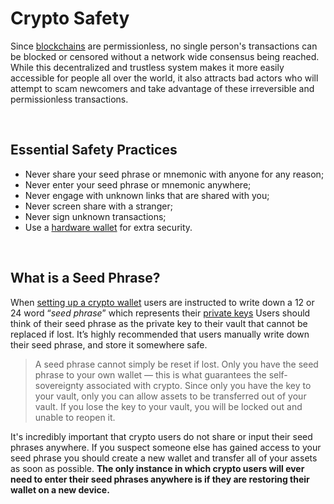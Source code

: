 # Crypto Safety

Since [blockchains](/learn-the-basics/blockchain-basics/what-is-blockchain) are permissionless, no single person's transactions can be blocked or censored without a network wide consensus being reached. While this decentralized and trustless system makes it more easily accessible for people all over the world, it also attracts bad actors who will attempt to scam newcomers and take advantage of these irreversible and permissionless transactions.

<br>

## Essential Safety Practices

- Never share your seed phrase or mnemonic with anyone for any reason;
- Never enter your seed phrase or mnemonic anywhere;
- Never engage with unknown links that are shared with you;
- Never screen share with a stranger;
- Never sign unknown transactions;
- Use a [hardware wallet](/learn-the-basics/crypto-basics/what-is-a-wallet.html#types-of-crypto-wallets) for extra security.

<br>

## What is a Seed Phrase?

When [setting up a crypto wallet](/users/getting-started/creating-wallet) users are instructed to write down a 12 or 24 word “_seed phrase_” which represents their [private keys](/learn-the-basics/crypto-basics/what-is-a-wallet.html#what-are-private-keys) Users should think of their seed phrase as the private key to their vault that cannot be replaced if lost. It’s highly recommended that users manually write down their seed phrase, and store it somewhere safe.

> A seed phrase cannot simply be reset if lost. Only you have the seed phrase to your own wallet — this is what guarantees the self-sovereignty associated with crypto. Since only you have the key to your vault, only you can allow assets to be transferred out of your vault. If you lose the key to your vault, you will be locked out and unable to reopen it.

It's incredibly important that crypto users do not share or input their seed phrases anywhere. If you suspect someone else has gained access to your seed phrase you should create a new wallet and transfer all of your assets as soon as possible. **The only instance in which crypto users will ever need to enter their seed phrases anywhere is if they are restoring their wallet on a new device.**